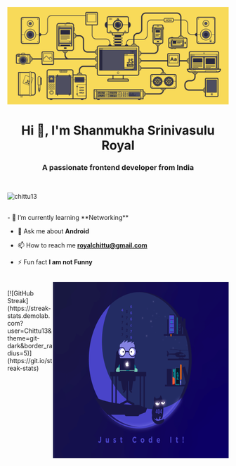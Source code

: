 ![MasterHead](Pics/Home.gif)
<h1 align="center">Hi 👋, I'm Shanmukha Srinivasulu Royal</h1>
<h3 align="center">A passionate frontend developer from India</h3>

<br>
<p align="left"> <img src="https://komarev.com/ghpvc/?username=chittu13&label=Profile%20views&color=0e75b6&style=flat" alt="chittu13" /> </p>
<br>
- 🌱 I’m currently learning **Networking**

- 💬 Ask me about **Android**

- 📫 How to reach me **royalchittu@gmail.com**

- ⚡ Fun fact **I am not Funny**


<p align="left">
</p>
<br>
<img align="right" alt="Coding" width="400" src="Pics/Profile.gif" width="6000" height="400">
<br>
[![GitHub Streak](https://streak-stats.demolab.com?user=Chittu13&theme=git-dark&border_radius=5)](https://git.io/streak-stats)
